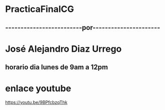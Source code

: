 # PracticaFinalCG
## -------------------------por----------------------
# José Alejandro Diaz Urrego
## horario dia lunes de 9am a 12pm
# enlace youtube
https://youtu.be/9BPfcbzqThk
